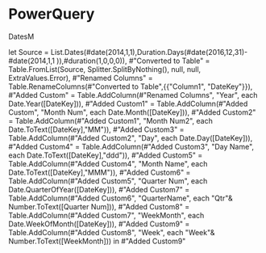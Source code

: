 # PowerQuery
DatesM



let
    Source = List.Dates(#date(2014,1,1),Duration.Days(#date(2016,12,31)-#date(2014,1,1
)),#duration(1,0,0,0)),
    #"Converted to Table" = Table.FromList(Source, Splitter.SplitByNothing(), null, null, ExtraValues.Error),
    #"Renamed Columns" = Table.RenameColumns(#"Converted to Table",{{"Column1", "DateKey"}}),
    #"Added Custom" = Table.AddColumn(#"Renamed Columns", "Year", each Date.Year([DateKey])),
    #"Added Custom1" = Table.AddColumn(#"Added Custom", "Month Num", each Date.Month([DateKey])),
    #"Added Custom2" = Table.AddColumn(#"Added Custom1", "Month Num2", each Date.ToText([DateKey],"MM")),
    #"Added Custom3" = Table.AddColumn(#"Added Custom2", "Day", each 
Date.Day([DateKey])),
    #"Added Custom4" = Table.AddColumn(#"Added Custom3", "Day Name", each Date.ToText([DateKey],"ddd")),
    #"Added Custom5" = Table.AddColumn(#"Added Custom4", "Month Name", each Date.ToText([DateKey],"MMM")),
    #"Added Custom6" = Table.AddColumn(#"Added Custom5", "Quarter Num", each Date.QuarterOfYear([DateKey])),
    #"Added Custom7" = Table.AddColumn(#"Added Custom6", "QuarterName", each "Qtr"& Number.ToText([Quarter Num])),
    #"Added Custom8" = Table.AddColumn(#"Added Custom7", "WeekMonth", each Date.WeekOfMonth([DateKey])),
    #"Added Custom9" = Table.AddColumn(#"Added Custom8", "Week", each "Week"& Number.ToText([WeekMonth]))
in
    #"Added Custom9"
